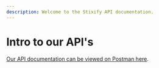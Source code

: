 ```yaml
---
description: Welcome to the Stixify API documentation.
---
```


# Intro to our API's

[Our API documentation can be viewed on Postman here](https://documenter.getpostman.com/view/16438573/TzmBEETM).
